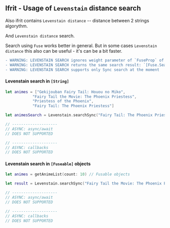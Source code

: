 ## Ifrit - Usage of `Levenstain` distance search

Also ifrit contains `Levenstain distance` -- distance between 2 strings algorythm. 

And `Levenstain distance` search.

Search using `Fuse` works better in general. But in some cases `Levenstain distance` this also can be useful - it's can be a bit faster.

```diff
- WARNING: LEVENSTAIN SEARCH ignores weight parameter of `FuseProp` of `Fusable` objects
- WARNING: LEVENSTAIN SEARCH returns the same search result: `[Fuse.SearchResult]`, but this result have EMPTY RANGES PROPERTY.
- WARNING: LEVENSTAIN SEARCH supports only Sync search at the moment
```

#### Levenstain search in `[String]`
```swift
let animes = ["Gekijouban Fairy Tail: Houou no Miko",
            "Fairy Tail the Movie: The Phoenix Priestess",
            "Priestess of the Phoenix",
            "Fairy Tail: The Phoenix Priestess"]

let animesSearch = Levenstain.searchSync("Fairy Tail: The Phoenix Priestess", in: animes)

// --------------------
// ASYNC: async/await
// DOES NOT SUPPORTED

// --------------------
// ASYNC: callbacks
// DOES NOT SUPPORTED
```

#### Levenstain search in `[Fuseable]` objects
```swift
let animes = getAnimeList(count: 10) // Fusable objects

let result = Levenstain.searchSync("Fairy Tail the Movie: The Phoenix Priestess", in: animes)

// --------------------
// ASYNC: async/await
// DOES NOT SUPPORTED

// --------------------
// ASYNC: callbacks
// DOES NOT SUPPORTED
```
